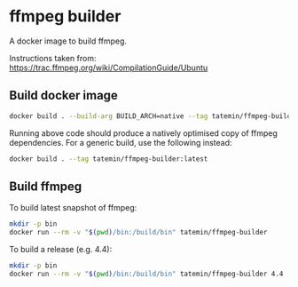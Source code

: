 ffmpeg builder
==============

A docker image to build ffmpeg.

Instructions taken from: https://trac.ffmpeg.org/wiki/CompilationGuide/Ubuntu

## Build docker image

```sh
docker build . --build-arg BUILD_ARCH=native --tag tatemin/ffmpeg-builder:latest
```

Running above code should produce a natively optimised copy of ffmpeg dependencies.
For a generic build, use the following instead:

```sh
docker build . --tag tatemin/ffmpeg-builder:latest
```

## Build ffmpeg

To build latest snapshot of ffmpeg:

```sh
mkdir -p bin
docker run --rm -v "$(pwd)/bin:/build/bin" tatemin/ffmpeg-builder
```

To build a release (e.g. 4.4):

```sh
mkdir -p bin
docker run --rm -v "$(pwd)/bin:/build/bin" tatemin/ffmpeg-builder 4.4
```